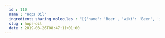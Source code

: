 ```yaml
---
  id : 110
  name : "Hops Oil"
  ingredients_sharing_molecules : "[{'name': 'Beer', 'wiki': 'Beer', 'id': 9, 'category': 'Beverage Alcoholic', 'common_molecules': [8186, 31253, 6560, 31291, 7894, 8314, 12232, 8163, 7824, 7460, 7909, 11552, 18827, 6054, 17100, 22386, 985, 12020, 5318042, 3893, 5281, 75515, 20083, 16872, 13187, 8094, 519786, 65285, 5281168, 454, 643820, 5283335, 878, 5282708, 61743, 5366074, 10976, 379, 6561, 8892, 7895, 1549026, 11005, 10430, 6590, 8842, 11173, 18635, 8051, 445070, 2969, 12613, 5284507, 8129, 7772, 6086514, 8194, 8093, 8158, 19310, 5284421, 9862, 1068, 445639, 8914, 15406, 5282726]}, {'name': 'Tea', 'wiki': 'Tea', 'id': 310, 'category': 'Plant', 'common_molecules': [8186, 31253, 6560, 10582, 1549025, 637564, 5282109, 8163, 6654, 7460, 7909, 11552, 18827, 6054, 17100, 22386, 6590, 12020, 8858, 3893, 5281, 20083, 13187, 8094, 5281168, 10795, 454, 643820, 12587, 878, 8314, 5366074, 10976, 379, 6561, 8892, 1549026, 11005, 10430, 638014, 8842, 14896, 18635, 8091, 7824, 8051, 445070, 2969, 5284507, 8129, 61020, 8093, 8158, 7150, 9862, 5281553, 1068, 445639, 8914, 15406, 5318042]}, {'name': 'White Wine', 'wiki': 'White_wine', 'id': 45, 'category': 'Beverage Alcoholic', 'common_molecules': [31253, 6560, 7894, 1549025, 5282109, 12232, 7824, 11552, 18827, 6054, 17100, 985, 5318042, 3893, 3776, 15606, 7351, 20083, 16872, 13187, 8094, 519786, 5281168, 10795, 454, 643820, 7826, 19310, 5282708, 61743, 5366074, 10976, 379, 6561, 8892, 7895, 1549026, 10430, 5324489, 638014, 8139, 8091, 6590, 8051, 2969, 5284507, 8129, 7772, 8093, 8158, 12613, 12587, 9862, 1068, 8914]}, {'name': 'Cognac Brandy', 'wiki': 'Cognac', 'id': 17, 'category': 'Beverage Alcoholic', 'common_molecules': [8186, 6560, 10582, 8314, 12232, 8163, 7909, 11552, 102667, 6054, 17100, 22386, 985, 5318042, 3893, 3776, 5281, 20083, 13187, 8094, 10795, 643820, 5283335, 7150, 5366074, 10976, 379, 6561, 8892, 7895, 11005, 10430, 5324489, 638014, 7559, 8139, 11622, 8091, 6590, 15448, 8051, 2969, 5284507, 8129, 61020, 8093, 7772, 8158, 19310, 5284421, 9862, 445639, 18827, 15406]}, {'name': 'Cheddar Cheese', 'wiki': 'Cheddar_cheese', 'id': 65, 'category': 'Dairy', 'common_molecules': [8314, 31253, 6560, 7894, 12232, 8163, 6654, 7909, 11552, 18827, 6054, 22386, 985, 3893, 3776, 5281, 20083, 13187, 8094, 65285, 7824, 12587, 454, 62444, 18635, 878, 61743, 10976, 379, 6561, 8892, 7895, 11005, 10430, 6590, 14896, 8139, 11622, 15448, 8051, 2969, 93236, 8091, 8129, 61303, 8194, 8093, 8158, 19310, 5284421, 1068, 445639, 8914, 62445]}]"
  slug : hops-oil
  date : 2019-03-26T08:47:11+01:00
---
```



